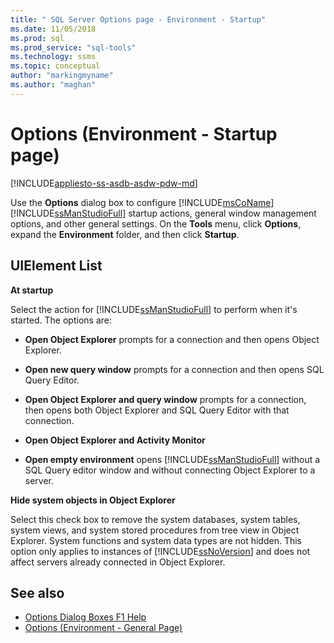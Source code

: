 ```yaml
---
title: " SQL Server Options page - Environment - Startup"
ms.date: 11/05/2018
ms.prod: sql
ms.prod_service: "sql-tools"
ms.technology: ssms
ms.topic: conceptual
author: "markingmyname"
ms.author: "maghan"
---
```

# Options (Environment - Startup page)

[!INCLUDE[appliesto-ss-asdb-asdw-pdw-md](../../includes/appliesto-ss-asdb-asdw-pdw-md.md)]

Use the **Options** dialog box to configure [!INCLUDE[msCoName](../../includes/msconame_md.md)] [!INCLUDE[ssManStudioFull](../../includes/ssmanstudiofull-md.md)] startup actions, general window management options, and other general settings. On the **Tools** menu, click **Options**, expand the **Environment** folder, and then click **Startup**.

## UIElement List

**At startup**

Select the action for [!INCLUDE[ssManStudioFull](../../includes/ssmanstudiofull-md.md)] to perform when it's started. The options are:

- **Open Object Explorer** prompts for a connection and then opens Object Explorer.

- **Open new query window** prompts for a connection and then opens SQL Query Editor.

- **Open Object Explorer and query window** prompts for a connection, then opens both Object Explorer and SQL Query Editor with that connection.

- **Open Object Explorer and Activity Monitor**

- **Open empty environment** opens [!INCLUDE[ssManStudioFull](../../includes/ssmanstudiofull-md.md)] without a SQL Query editor window and without connecting Object Explorer to a server.

**Hide system objects in Object Explorer**

Select this check box to remove the system databases, system tables, system views, and system stored procedures from tree view in Object Explorer. System functions and system data types are not hidden. This option only applies to instances of [!INCLUDE[ssNoVersion](../../includes/ssnoversion-md.md)] and does not affect servers already connected in Object Explorer.

## See also

- [Options Dialog Boxes F1 Help](options-dialog-boxes-f1-help.md)
- [Options (Environment - General Page)](options-environment-general-page.md)
